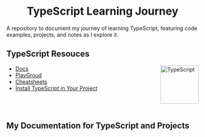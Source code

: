 # <h1 align="center"> TypeScript Learning Journey  </h1>

<p align="centre"> A repository to document my journey of learning TypeScript, featuring code examples, projects, and notes as I explore it.  </p>

## TypeScript Resouces 

<img align="right" src="https://upload.wikimedia.org/wikipedia/commons/thumb/4/4c/Typescript_logo_2020.svg/512px-Typescript_logo_2020.svg.png?20221110153201" height="100" alt="TypeScript"> 

- [Docs](https://www.typescriptlang.org/docs/)
- [PlayGroud](https://www.typescriptlang.org/play)
- [Cheatsheets](https://www.typescriptlang.org/cheatsheets)
- [Install TypeScript in Your Project](https://www.typescriptlang.org/download)

<br>



<br>

## My Documentation for TypeScript and Projects 
